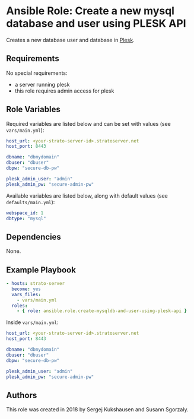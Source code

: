 # Ansible Role: Create a new mysql database and user using PLESK API
Creates a new database user and database in [Plesk](https://docs.plesk.com/en-US/onyx/api-rpc/reference/managing-databases/creating-database-users.34472/).

## Requirements
No special requirements:
  * a server running plesk
  * this role requires admin access for plesk
  
## Role Variables
Required variables are listed below and can be set with values (see `vars/main.yml`):
```yaml
host_url: <your-strato-server-id>.stratoserver.net
host_port: 8443

dbname: "dbmydomain"
dbuser: "dbuser"
dbpw: "secure-db-pw"

plesk_admin_user: "admin"
plesk_admin_pw: "secure-admin-pw"
```

Available variables are listed below, along with default values (see `defaults/main.yml`):
```yaml
webspace_id: 1
dbtype: "mysql"
```

## Dependencies
None.

## Example Playbook
```yaml
- hosts: strato-server
  become: yes
  vars_files:
    - vars/main.yml
  roles:
    - { role: ansible.role.create-mysqldb-and-user-using-plesk-api }
```
Inside `vars/main.yml`:
```yaml
host_url: <your-strato-server-id>.stratoserver.net
host_port: 8443

dbname: "dbmydomain"
dbuser: "dbuser"
dbpw: "secure-db-pw"

plesk_admin_user: "admin"
plesk_admin_pw: "secure-admin-pw"
```

## Authors
This role was created in 2018 by Sergej Kukshausen and Susann Sgorzaly.


